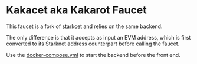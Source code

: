# Kakacet aka Kakarot Faucet

This faucet is a fork of [starkcet](https://github.com/zizou0x/starkcet) and
relies on the same backend.

The only difference is that it accepts as input an EVM address, which is first
converted to its Starknet address counterpart before calling the faucet.

Use the [docker-compose.yml](./docker-compose.yml) to start the backend before
the front end.

